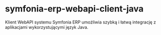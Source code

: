 # symfonia-erp-webapi-client-java
Klient WebAPI systemu Symfonia ERP umożliwia szybką i łatwą integrację z aplikacjami wykorzystującymi język Java.
